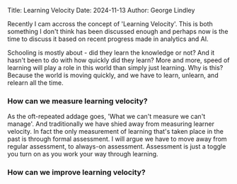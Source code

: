 Title: Learning Velocity
Date: 2024-11-13
Author: George Lindley

Recently I cam accross the concept of 'Learning Velocity'. This is both something I don't think has been discussed enough and perhaps now is the time to discuss it based on recent progress made in analytics and AI.

Schooling is mostly about - did they learn the knowledge or not? And it hasn't been to do with how quickly did they learn? More and more, speed of learning will play a role in this world than simply just learning. Why is this? Because the world is moving quickly, and we have to learn, unlearn, and relearn all the time. 

### How can we measure learning velocity?
As the oft-repeated addage goes, 'What we can't measure we can't manage'. And traditionally we have shied away from measuring learner velocity. In fact the only measurement of learning that's taken place in the past is through formal assessment. I will argue we have to move away from regular assessment, to always-on assessment. Assessment is just a toggle you turn on as you work your way through learning. 


### How can we improve learning velocity?